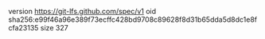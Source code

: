 version https://git-lfs.github.com/spec/v1
oid sha256:e99f46a96e389f73ecffc428bd9708c89628f8d31b65dda5d8dc1e8fcfa23135
size 327
